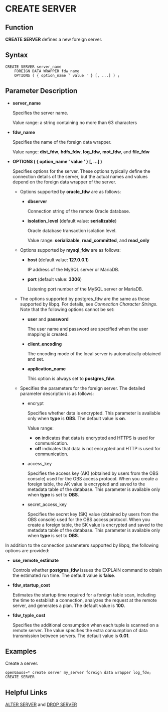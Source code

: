 # CREATE SERVER<a name="EN-US_TOPIC_0289899991"></a>

## Function<a name="en-us_topic_0283137586_section1087614114391"></a>

**CREATE SERVER**  defines a new foreign server.

## Syntax<a name="en-us_topic_0283137586_section14553175913395"></a>

```
CREATE SERVER server_name
    FOREIGN DATA WRAPPER fdw_name
    OPTIONS ( { option_name ' value ' } [, ...] ) ;
```

## Parameter Description<a name="en-us_topic_0283137586_section183121377402"></a>

-   **server\_name**

    Specifies the server name.

    Value range: a string containing no more than 63 characters

-   **fdw\_name**

    Specifies the name of the foreign data wrapper.

    Value range:  **dist\_fdw**,  **hdfs\_fdw**,  **log\_fdw**,  **mot\_fdw**, and  **file\_fdw**

-   **OPTIONS \(  \{ option\_name ' value '  \}  \[, ...\] \)**

    Specifies options for the server. These options typically define the connection details of the server, but the actual names and values depend on the foreign data wrapper of the server.

    -   Options supported by  **oracle\_fdw**  are as follows:
        -   **dbserver**

            Connection string of the remote Oracle database.

        -   **isolation\_level**  \(default value:  **serializable**\)

            Oracle database transaction isolation level.

            Value range:  **serializable**,  **read\_committed**, and  **read\_only**

    -   Options supported by  **mysql\_fdw**  are as follows:
        -   **host**  \(default value:  **127.0.0.1**\)

            IP address of the MySQL server or MariaDB.

        -   **port**  \(default value:  **3306**\)

            Listening port number of the MySQL server or MariaDB.

    -   The options supported by postgres\_fdw are the same as those supported by libpq. For details, see  _Connection Character Strings_. Note that the following options cannot be set:
        -   **user**  and  **password**

            The user name and password are specified when the user mapping is created.

        -   **client\_encoding**

            The encoding mode of the local server is automatically obtained and set.

        -   **application\_name**

            This option is always set to  **postgres\_fdw**.

    -   Specifies the parameters for the foreign server. The detailed parameter description is as follows:
        -   encrypt

            Specifies whether data is encrypted. This parameter is available only when  **type**  is  **OBS**. The default value is  **on**.

            Value range:

            -   **on**  indicates that data is encrypted and HTTPS is used for communication.
            -   **off**  indicates that data is not encrypted and HTTP is used for communication.

        -   access\_key

            Specifies the access key \(AK\) \(obtained by users from the OBS console\) used for the OBS access protocol. When you create a foreign table, the AK value is encrypted and saved to the metadata table of the database. This parameter is available only when  **type**  is set to  **OBS**.

        -   secret\_access\_key

            Specifies the secret key \(SK\) value \(obtained by users from the OBS console\) used for the OBS access protocol. When you create a foreign table, the SK value is encrypted and saved to the metadata table of the database. This parameter is available only when  **type**  is set to  **OBS**.




In addition to the connection parameters supported by libpq, the following options are provided:

-   **use\_remote\_estimate**

    Controls whether  **postgres\_fdw**  issues the EXPLAIN command to obtain the estimated run time. The default value is  **false**.

-   **fdw\_startup\_cost**

    Estimates the startup time required for a foreign table scan, including the time to establish a connection, analyzes the request at the remote server, and generates a plan. The default value is  **100**.

-   **fdw\_typle\_cost**

    Specifies the additional consumption when each tuple is scanned on a remote server. The value specifies the extra consumption of data transmission between servers. The default value is  **0.01**.


## Examples<a name="section6372437377"></a>

Create a server.

```
openGauss=* create server my_server foreign data wrapper log_fdw;
CREATE SERVER
```

## Helpful Links<a name="en-us_topic_0283137586_section3901738174011"></a>

[ALTER SERVER](alter-server.md)  and  [DROP SERVER](drop-server.md)

